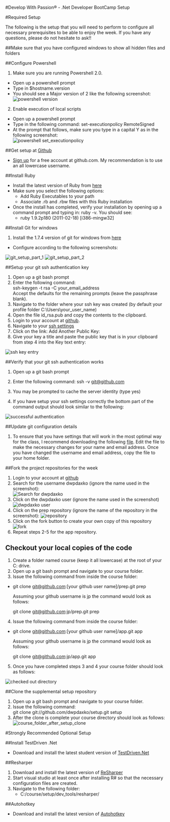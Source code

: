 #Develop With Passion® - .Net Developer BootCamp Setup

#Required Setup

The following is the setup that you will need to perform to configure all necessary prerequisites to be able to enjoy the week. If you have any questions, please do not hesitate to ask!!

##Make sure that you have configured windows to show all hidden files and folders

##Configure Powershell

1. Make sure you are running Powershell 2.0.
  * Open up a powershell prompt
  * Type in $hostname.version
  * You should see a Major version of 2 like the following screenshot: <br>![powershell version](http://github.com/dwpdaxko/setup/raw/master/images/powershell_version.png)
2. Enable execution of local scripts
  * Open up a powershell prompt
  * Type in the following command:
    set-executionpolicy RemoteSigned
  * At the prompt that follows, make sure you type in a capital Y as in the following screenshot: <br>![powershell set_executionpolicy](http://github.com/dwpdaxko/setup/raw/master/images/powershell_set_execution_policy.png)

##Get setup at [Github](http://github.com)

* [Sign up](https://github.com/signup/free) for a free account at github.com. My recommendation is to use an all lowercase username.

##Install Ruby

* Install the latest version of Ruby from [here](http://rubyforge.org/frs/download.php/75127/rubyinstaller-1.9.2-p290.exe)
* Make sure you select the following options:
  * Add Ruby Executables to your path
  * Associate .rb and .rbw files with this Ruby installation
* Once the install has completed, verify your installation by opening up a command prompt and typing in: ruby -v. You should see:
  * ruby 1.9.2p180 (2011-02-18) [i386-mingw32]

##Install Git for windows

1. Install the 1.7.4 version of git for windows from [here](http://code.google.com/p/msysgit/downloads/detail?name=Git-1.7.4-preview20110204.exe&can=2&q=)

* Configure according to the following screenshots:

![git_setup_part_1](http://github.com/dwpdaxko/setup/raw/master/images/git_setup_part_1.png)
![git_setup_part_2](http://github.com/dwpdaxko/setup/raw/master/images/git_setup_part_2.png)

##Setup your git ssh authentication key

1. Open up a git bash prompt
2. Enter the following command:    
   ssh-keygen -t rsa -C your_email_address  
   Accept the defaults for the remaining prompts (leave the passphrase blank).  
3. Navigate to the folder where your ssh key was created (by default your profile folder C:\Users\your_user_name)
4. Open the file id_rsa.pub and copy the contents to the clipboard.
5. Login to your account at [github](https://github.com/login).
6. Navigate to your [ssh settings](https://github.com/account/ssh)
7. Click on the link: Add Another Public Key:
8. Give your key a title and paste the public key that is in your clipboard from step 4 into the Key text entry:

![ssh key entry](http://github.com/dwpdaxko/setup/raw/master/images/add_ssh_key.png)

##Verify that your git ssh authentication works

1. Open up a git bash prompt
2. Enter the following command:
   ssh -v git@github.com

3. You may be prompted to cache the server identity (type yes)
4. If you have setup your ssh settings correctly the bottom part of the command output should look similar to the following:

![successful authentication](http://github.com/dwpdaxko/setup/raw/master/images/git_authentication.png)

##Update git configuration details

1. To ensure that you have settings that will work in the most optimal way for the class, I recommend downloading the following [file](http://github.com/dwpdaxko/setup/raw/master/dev_tools/git/.gitconfig). Edit the file to make the necessary changes for your name and email address. Once you have changed the username and email address, copy the file to your home folder.


##Fork the project repositories for the week

1. Login to your account at [github](https://github.com/login)
2. Search for the username dwpdaxko (ignore the name used in the screenshot): <br>![Search for dwpdaxko](http://github.com/dwpdaxko/setup/raw/master/images/github_search_for_develop_with_passion.png)
3. Click on the dwpdaxko user (ignore the name used in the screenshot)<br>![dwpdaxko user](http://github.com/dwpdaxko/setup/raw/master/images/github_developwithpassion_user.png)
4. Click on the prep repository (ignore the name of the repository in the screenshot): ![repository](http://github.com/dwpdaxko/setup/raw/master/images/github_shawaugp.png)
5. Click on the fork button to create your own copy of this repository <br>![fork](http://github.com/developwithpassion/setup/raw/master/images/github_fork.png)
6. Repeat steps 2-5 for the app repository.

## Checkout your local copies of the code

1. Create a folder named course (keep it all lowercase) at the root of your C: drive.
2. Open up a git bash prompt and navigate to your course folder.
3. Issue the following command from inside the course folder:

  * git clone git@github.com:[your github user name]/prep.git prep
    
    Assuming your github username is jp the command would look as follows:

    git clone git@github.com:jp/prep.git prep  

4. Issue the following command from inside the course folder:

  * git clone git@github.com:[your github user name]/app.git app
    
    Assuming your github username is jp the command would look as follows:

    git clone git@github.com:jp/app.git app

5. Once you have completed steps 3 and 4 your course folder should look as follows:

![checked out directory](http://github.com/dwpdaxko/setup/raw/master/images/checked_out_directory.png)


##Clone the supplemental setup repository

1. Open up a git bash prompt and navigate to your course folder. 
2. Issue the following command:  
   git clone git://github.com/dwpdaxko/setup.git setup
3. After the clone is complete your course directory should look as follows:<br> ![course_folder_after_setup_clone](http://github.com/dwpdaxko/setup/raw/master/images/course_directory_after_setup_clone.png)
  

#Strongly Recommended Optional Setup

##Install TestDriven .Net

* Download and install the latest student version of [TestDriven.Net](http://testdriven.net/download_release.aspx?LicenceType=Personal)

##Resharper

1. Download and install the latest version of [ReSharper](http://www.jetbrains.com/resharper/)
2. Start visual studio at least once after installing R# so that the necessary configuration files are created.
3. Navigate to the following folder:
    * C:/course/setup/dev_tools/resharper/


##Autohotkey

* Download and install the latest version of [Autohotkey](http://www.autohotkey.com/)


